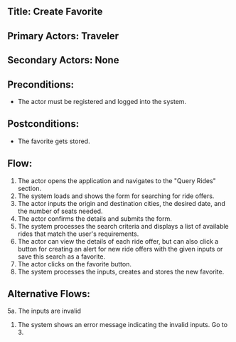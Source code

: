 ## Title: Create Favorite

## Primary Actors: Traveler
## Secondary Actors: None

## Preconditions:
- The actor must be registered and logged into the system.

## Postconditions:
- The favorite gets stored.

## Flow:
1. The actor opens the application and navigates to the "Query Rides" section.
2. The system loads and shows the form for searching for ride offers.
3. The actor inputs the origin and destination cities, the desired date, and the number of seats needed.
4. The actor confirms the details and submits the form.
5. The system processes the search criteria and displays a list of available rides that match the user's requirements.
6. The actor can view the details of each ride offer, but can also click a button for creating an alert for new ride offers with the given inputs or save this search as a favorite.
7. The actor clicks on the favorite button.
8. The system processes the inputs, creates and stores the new favorite.

## Alternative Flows:
5a. The inputs are invalid
1.  The system shows an error message indicating the invalid inputs. Go to 3.